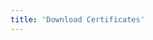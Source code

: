 ```yaml
---
title: 'Download Certificates'
---
```


<script setup lang="ts">
  import TheCertificateSearch from "@/views/certification/certification-search/TheCertificateSearch.vue"
</script>

<TheCertificateSearch />
